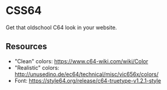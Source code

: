 # CSS64

Get that oldschool C64 look in your website.

## Resources

- "Clean" colors: <https://www.c64-wiki.com/wiki/Color>
- "Realistic" colors: <http://unusedino.de/ec64/technical/misc/vic656x/colors/>
- Font: https://style64.org/release/c64-truetype-v1.2.1-style
